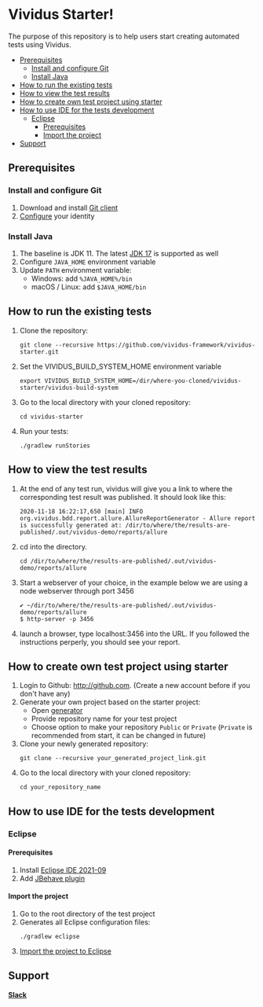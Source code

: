 # Vividus Starter!

The purpose of this repository is to help users start creating automated tests using Vividus.

- [Prerequisites](#prerequisites)
  * [Install and configure Git](#install-and-configure-git)
  * [Install Java](#install-java)
- [How to run the existing tests](#how-to-run-the-existing-tests)
- [How to view the test results](#how-to-view-the-test-results)
- [How to create own test project using starter](#how-to-create-own-test-project-using-starter)
- [How to use IDE for the tests development](#how-to-use-ide-for-the-tests-development)
  * [Eclipse](#eclipse)
    + [Prerequisites](#prerequisites-1)
    + [Import the project](#import-the-project)
- [Support](#support)

## Prerequisites
### Install and configure Git
1. Download and install [Git client](http://git-scm.com/downloads)
1. [Configure](https://git-scm.com/book/en/v2/Getting-Started-First-Time-Git-Setup#_your_identity) your identity

### Install Java
1. The baseline is JDK 11. The latest [JDK 17](https://jdk.java.net/17/) is supported as well
1. Configure `JAVA_HOME` environment variable
1. Update `PATH` environment variable: 
    * Windows: add `%JAVA_HOME%/bin`
    * macOS / Linux: add `$JAVA_HOME/bin`

## How to run the existing tests
1. Clone the repository:
    ```shell
    git clone --recursive https://github.com/vividus-framework/vividus-starter.git
    ```
1. Set the VIVIDUS_BUILD_SYSTEM_HOME environment variable
    ```shell
    export VIVIDUS_BUILD_SYSTEM_HOME=/dir/where-you-cloned/vividus-starter/vividus-build-system
    ```
1. Go to the local directory with your cloned repository: 
    ```shell
    cd vividus-starter
    ```
1. Run your tests: 
    ```shell
    ./gradlew runStories
    ```
## How to view the test results
1. At the end of any test run, vividus will give you a link to where the corresponding test result was published. It should look like this:
    ```shell
    2020-11-18 16:22:17,650 [main] INFO  org.vividus.bdd.report.allure.AllureReportGenerator - Allure report is successfully generated at: /dir/to/where/the/results-are-published/.out/vividus-demo/reports/allure
    ```
1. cd into the directory.
    ```shell
    cd /dir/to/where/the/results-are-published/.out/vividus-demo/reports/allure
    ```
1. Start a webserver of your choice, in the example below we are using a node webserver through port 3456
    ```shell
    ✔ ~/dir/to/where/the/results-are-published/.out/vividus-demo/reports/allure
    $ http-server -p 3456
    ```
1. launch a browser, type localhost:3456 into the URL. If you followed the instructions perperly, you should see your report.

## How to create own test project using starter
1. Login to Github: http://github.com. (Create a new account before if you don't have any)
1. Generate your own project based on the starter project:
    - Open [generator](https://github.com/vividus-framework/vividus-starter/generate)
    - Provide repository name for your test project
    - Choose option to make your repository `Public` or `Private` (`Private` is recommended from start, it can be changed in future)
1. Clone your newly generated repository:
    ```shell
    git clone --recursive your_generated_project_link.git
    ```
1. Go to the local directory with your cloned repository: 
    ```shell
    cd your_repository_name
    ```

## How to use IDE for the tests development
### Eclipse
#### Prerequisites
1. Install [Eclipse IDE 2021-09](https://www.eclipse.org/downloads/packages/release/2021-09/r/eclipse-ide-java-developers)
1. Add [JBehave plugin](https://jbehave.org/eclipse-integration.html)
#### Import the project
1. Go to the root directory of the test project
1. Generates all Eclipse configuration files: 
    ```shell
    ./gradlew eclipse
    ```
1. [Import the project to Eclipse](https://help.eclipse.org/2021-09/index.jsp?topic=%2Forg.eclipse.platform.doc.user%2Ftasks%2Ftasks-importproject.htm)


## Support
[**Slack**](https://vividus-support.herokuapp.com/)
